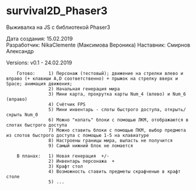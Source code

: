 # survival2D_Phaser3
Выживалка на JS с библиотекой Phaser3

Дата создания: 15.02.2019  
Разработчик: NikaClemente (Максимова Вероника)
Наставник: Смирнов Александр


Versions:
    v0.1 - 24.02.2019
        
        Готово:     1) Персонаж (тестовый); движение на стрелки влево и вправо (+ клавиши A,D соответственно) + прыжок на стрелку вверх и Space; анимация движения;
                    2) Начальная генерация мира
                    3) Мини карта, прокрутка карты Num_4 (влево) и Num_6 (вправо)
                    4) Счётчик FPS
                    5) Мини инвентарь - слоты быстрого доступа, открыть/скрыть Num_0
                    6) Можно "копать" блоки с помощью ЛКМ, отображаются в слотах быстрого доступа
                    7) Можно ставить блоки с помощью ПКМ, выбор предмета из слотов быстрого доступа с помощью 1-5 на клавиатуре
                    8) Настроены границы мира, выпасть не получится
                    9) Самый нижний блок не ломается
        
        В планах:   1) Новая генерация  +/-
                    2) Инвентарь персонажа  +
                    3) Крафт стол
                    4) Возможность ставить предметы скрафченые в крафт столе
                    5) ...
